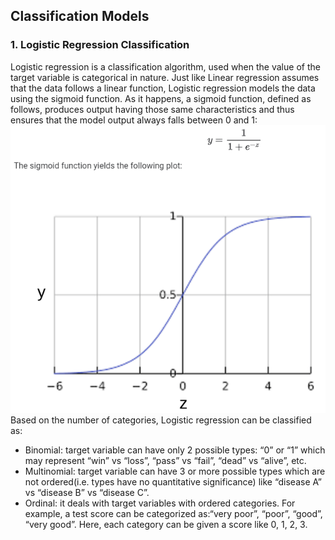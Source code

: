 ## Classification Models

### 1. Logistic Regression Classification
Logistic regression is a classification algorithm, used when the value of the target variable is categorical in nature. Just like Linear regression assumes that the data follows a linear function, Logistic regression models the data using the sigmoid function. As it happens, a sigmoid function, defined as follows, produces output having those same characteristics and thus ensures that the model output always falls between 0 and 1:
![CalculatingProbability](https://github.com/macbhaldar/Data-Science-Handbook/blob/main/images/CalculatingProbability.png)
Based on the number of categories, Logistic regression can be classified as:
- Binomial: target variable can have only 2 possible types: “0” or “1” which may represent “win” vs “loss”, “pass” vs “fail”, “dead” vs “alive”, etc.
- Multinomial: target variable can have 3 or more possible types which are not ordered(i.e. types have no quantitative significance) like “disease A” vs “disease B” vs “disease C”.
- Ordinal: it deals with target variables with ordered categories. For example, a test score can be categorized as:“very poor”, “poor”, “good”, “very good”. Here, each category can be given a score like 0, 1, 2, 3.
